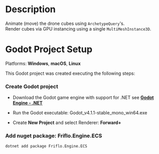 # Description

Animate (move) the drone cubes using `ArchetypeQuery`'s.  
Render cubes via GPU instancing using a single `MultiMeshInstance3D`.


# Godot Project Setup


Platforms: **Windows**, **macOS**, **Linux**

This Godot project was created executing the following steps:


### Create Godot project

- Download the Godot game engine with support for .NET see
  [**Godot Engine - .NET**](https://godotengine.org/download)

- Run the Godot executable: Godot_v4.1.1-stable_mono_win64.exe

- Create **New Project** and select Renderer: **Forward+**


### Add nuget package: Friflo.Engine.ECS

```
dotnet add package Friflo.Engine.ECS
```